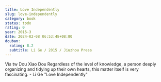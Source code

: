 ```yaml
---
title: Love Independently
slug: love-independently
category: book
status: todo
rating: 0
year: 2015-3
date: 2024-02-08 06:53:48+08:00
douban:
  rating: 8.2
  subtitle: Li Ge / 2015 / Jiuzhou Press
---
```


Via tw Dou Xiao Dou Regardless of the level of knowledge, a person deeply organizing and tidying up their own hearts, this matter itself is very fascinating. - Li Ge "Love Independently"

